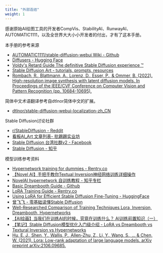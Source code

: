 ```yaml
---
title: "外部连结"
weight: 1
---
```


感谢原始AI绘图工具的开发者CompVis、StabilityAI、RunwayAI、AUTOMATIC1111，以及全世界大大小小开发者的付出，才有了这本手册。

本手册的参考来源

- [AUTOMATIC1111/stable-diffusion-webui Wiki - Github](https://github.com/AUTOMATIC1111/stable-diffusion-webui/wiki/)
- [Diffusers - Hugging Face](https://huggingface.co/docs/diffusers/index)
- [Voldy's Retard Guide The definitive Stable Diffusion experience ™](https://rentry.org/voldy)
- [Stable Diffusion Art - tutorials, prompts, resources](https://stable-diffusion-art.com)
- [Rombach, R., Blattmann, A., Lorenz, D., Esser, P., & Ommer, B. (2022). High-resolution image synthesis with latent diffusion models. In Proceedings of the IEEE/CVF Conference on Computer Vision and Pattern Recognition (pp. 10684-10695).](https://arxiv.org/abs/2112.10752)

简体中文术语翻译参考自dtlnor简体中文的扩展。

- [dtlnor/stable-diffusion-webui-localization-zh_CN](https://github.com/dtlnor/stable-diffusion-webui-localization-zh_CN)

Stable Diffusion讨论社群

- [r/StableDiffusion - Reddit](https://www.reddit.com/r/StableDiffusion/)
- [看板AI_Art 文章列表- 批踢踢实业坊](https://www.ptt.cc/bbs/AI_Art/index.html)
- [Stable Diffusion 台湾社群v2 - Facebook](https://www.facebook.com/groups/sdaitw/)
- [Stable Diffusion - 知乎](https://www.zhihu.com/topic/26072993)

模型训练参考资料

- [Hypernetwork training for dummies - Rentry.co](https://rentry.co/hypernetwork4dumdums)
- [【Novel AI】手把手教你Textual Inversion神经网络训练详细操作](https://www.bilibili.com/read/cv19088146)
- [NovelAI hypernetwork 自训练教程 - 知乎专栏](https://zhuanlan.zhihu.com/p/576041621)
- [Basic Dreambooth Guide - Github](https://github.com/nitrosocke/dreambooth-training-guide)
- [LoRA Training Guide - Rentry.co](https://rentry.org/lora_train)
- [Using LoRA for Efficient Stable Diffusion Fine-Tuning - HuggingFace](https://huggingface.co/blog/lora)
- [曾飞飞 - 零基础读懂Stable Diffusion](https://zhuanlan.zhihu.com/p/597247221)
- [Well-Researched Comparison of Training Techniques Lora, Inversion, Dreambooth, Hypernetworks](https://www.reddit.com/r/StableDiffusion/comments/10cgxrx/wellresearched_comparison_of_training_techniques/)
- [【AI绘画】当我们在训练AI的时候，究竟在训练什么？ AI训练前置知识（一）](https://www.bilibili.com/read/cv19249573)
- [【笔记】Stable Diffusion模型优化入门级介绍 - LoRA vs Dreambooth vs Textural Inversion vs Hypernetworks](https://zhuanlan.zhihu.com/p/612992813)
- [Hu, E. J., Shen, Y., Wallis, P., Allen-Zhu, Z., Li, Y., Wang, S., ... & Chen, W. (2021). Lora: Low-rank adaptation of large language models. arXiv preprint arXiv:2106.09685.](https://arxiv.org/abs/2106.09685)
